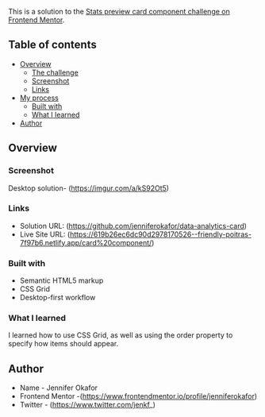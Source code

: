 This is a solution to the [Stats preview card component challenge on Frontend Mentor](https://www.frontendmentor.io/challenges/stats-preview-card-component-8JqbgoU62). 

## Table of contents

- [Overview](#overview)
  - [The challenge](#the-challenge)
  - [Screenshot](#screenshot)
  - [Links](#links)
- [My process](#my-process)
  - [Built with](#built-with)
  - [What I learned](#what-i-learned)
- [Author](#author)

## Overview

### Screenshot 

Desktop solution- (https://imgur.com/a/kS92Ot5)

### Links

- Solution URL: (https://github.com/jenniferokafor/data-analytics-card)
- Live Site URL: (https://619b26ec6dc90d2978170526--friendly-poitras-7f97b6.netlify.app/card%20component/)


### Built with

- Semantic HTML5 markup
- CSS Grid
- Desktop-first workflow

### What I learned

I learned how to use CSS Grid, as well as using the order property to specify how items should appear. 

## Author

- Name - Jennifer Okafor
- Frontend Mentor -(https://www.frontendmentor.io/profile/jenniferokafor)
- Twitter - (https://www.twitter.com/jenkf_)